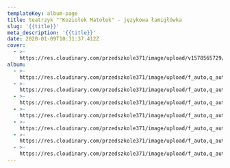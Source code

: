 ```yaml
---
templateKey: album-page
title: teatrzyk ""Koziołek Matołek" - językowa łamigłówka
slug: '{{title}}'
meta_description: '{{title}}'
date: 2020-01-09T10:31:37.412Z
cover: 
  - >-
    https://res.cloudinary.com/przedszkole371/image/upload/v1578565729/Albumy%20zdj%C4%99%C4%87/2020/teatrzyk%20kozio%C5%82ek%20mato%C5%82ek/sbzxrdwdmck7fnjxgx5v.jpg
album:
  - >-
    https://res.cloudinary.com/przedszkole371/image/upload/f_auto,q_auto/c_fill,w_1200/v1578565729/Albumy%20zdj%C4%99%C4%87/2020/teatrzyk%20kozio%C5%82ek%20mato%C5%82ek/sbzxrdwdmck7fnjxgx5v.jpg
  - >-
    https://res.cloudinary.com/przedszkole371/image/upload/f_auto,q_auto/c_fill,w_1200/v1578565728/Albumy%20zdj%C4%99%C4%87/2020/teatrzyk%20kozio%C5%82ek%20mato%C5%82ek/x9lkhduoaipqleqjhqdn.jpg
  - >-
    https://res.cloudinary.com/przedszkole371/image/upload/f_auto,q_auto/c_fill,w_1200/v1578565728/Albumy%20zdj%C4%99%C4%87/2020/teatrzyk%20kozio%C5%82ek%20mato%C5%82ek/o85pgwbqt0bctdtunkuu.jpg
  - >-
    https://res.cloudinary.com/przedszkole371/image/upload/f_auto,q_auto/c_fill,w_1200/v1578565728/Albumy%20zdj%C4%99%C4%87/2020/teatrzyk%20kozio%C5%82ek%20mato%C5%82ek/vsm37fiek61toswtiw25.jpg
  - >-
    https://res.cloudinary.com/przedszkole371/image/upload/f_auto,q_auto/c_fill,w_1200/v1578565728/Albumy%20zdj%C4%99%C4%87/2020/teatrzyk%20kozio%C5%82ek%20mato%C5%82ek/mqsjaswfhvrp2evavkty.jpg
  - >-
    https://res.cloudinary.com/przedszkole371/image/upload/f_auto,q_auto/c_fill,w_1200/v1578565728/Albumy%20zdj%C4%99%C4%87/2020/teatrzyk%20kozio%C5%82ek%20mato%C5%82ek/hckzioprfabs9jchxkzz.jpg
  - >-
    https://res.cloudinary.com/przedszkole371/image/upload/f_auto,q_auto/c_fill,w_1200/v1578565728/Albumy%20zdj%C4%99%C4%87/2020/teatrzyk%20kozio%C5%82ek%20mato%C5%82ek/nsabckjfggmputjr04tj.jpg
---
```


